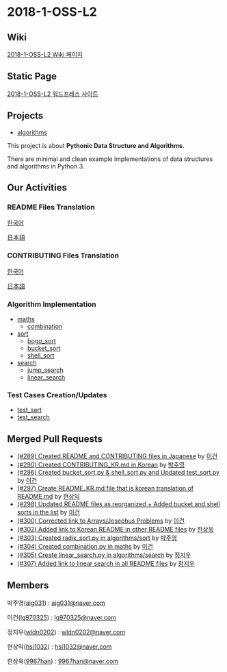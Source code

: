 # 2018-1-OSS-L2
## Wiki
[2018-1-OSS-L2 Wiki 페이지](https://github.com/18-1-SKKU-OSS/2018-1-OSS-L2/wiki)
## Static Page
[2018-1-OSS-L2 워드프레스 사이트](http://54.86.89.152/wordpress)  

## Projects
* [algorithms](https://github.com/keon/algorithms)

This project is about **Pythonic Data Structure and Algorithms**.

There are minimal and clean example implementations of data structures and algorithms in Python 3.

## Our Activities
### README Files Translation
[한국어](README_KR.md)

[日本語](README_JP.md)
### CONTRIBUTING Files Translation
[한국어](CONTRIBUTING_KR.md)

[日本語](CONTRIBUTING_JP.md)
### Algorithm Implementation
- [maths](maths)
  - [combination](maths/combination.py)
- [sort](sort)
  - [bogo_sort](sort/bogo_sort.py)
  - [bucket_sort](sort/bucket_sort.py)
  - [shell_sort](sort/shell_sort.py)
- [search](search)
  - [jump_search](search/jump_search.py)
  - [linear_search](search/linear_search.py)

### Test Cases Creation/Updates
- [test_sort](tests/test_sort.py)
- [test_search](tests/test_search.py)
  
## Merged Pull Requests
- [(#289) Created README and CONTRIBUTING files in Japanese](https://github.com/keon/algorithms/pull/289) by [이건](https://github.com/lg970325)
- [(#290) Created CONTRIBUTING_KR.md in Korean](https://github.com/keon/algorithms/pull/290) by [박주영](https://github.com/aig031)
- [(#296) Created bucket_sort.py & shell_sort.py and Updated test_sort.py](https://github.com/keon/algorithms/pull/296) by [이건](https://github.com/lg970325)
- [(#297) Create README_KR.md file that is korean translation of README.md](https://github.com/keon/algorithms/pull/297) by [현상익](https://github.com/hsi1032)
- [(#298) Updated README files as reorganized + Added bucket and shell sorts in the list](https://github.com/keon/algorithms/pull/298) by [이건](https://github.com/lg970325)
- [(#300) Corrected link to Arrays/Josephus Problems](https://github.com/keon/algorithms/pull/300) by [이건](https://github.com/lg970325)
- [(#302) Added link to Korean README in other README files](https://github.com/keon/algorithms/pull/302) by [한상욱](https://github.com/9967han)
- [(#303) Created radix_sort.py in algorithms/sort](https://github.com/keon/algorithms/pull/303) by [박주영](https://github.com/aig031)
- [(#304) Created combination.py in maths](https://github.com/keon/algorithms/pull/304) by [이건](https://github.com/lg970325)
- [(#305) Create linear_search.py in algorithms/search](https://github.com/keon/algorithms/pull/305) by [정지우](https://github.com/wldn0202)
- [(#307) Added link to linear search in all README files](https://github.com/keon/algorithms/pull/307) by [정지우](https://github.com/wldn0202)

## Members
박주영([aig031](https://github.com/aig031)) : aig031@naver.com

이건([lg970325](https://github.com/lg970325)) : lg970325@naver.com

정지우([wldn0202](https://github.com/wldn0202)) : wldn0202@naver.com

현상익([hsi1032](https://github.com/hsi1032)) : hsi1032@naver.com

한상욱([9967han](https://github.com/9967han)) : 9967han@naver.com
